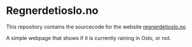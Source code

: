 # Regnerdetioslo.no

This repository contains the sourcecode for the website [regnerdetioslo.no](https://www.regnerdetioslo.no/)
 
A simple webpage that shows if it is currently raining in Oslo, or not.

